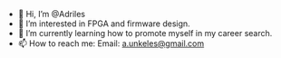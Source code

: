 - 👋 Hi, I’m @Adriles
- 👀 I’m interested in FPGA and firmware design.
- 🌱 I’m currently learning how to promote myself in my career search.
- 📫 How to reach me:
  Email: a.unkeles@gmail.com
